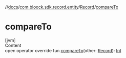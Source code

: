 //[docs](../../index.md)/[com.bloock.sdk.record.entity](../index.md)/[Record](index.md)/[compareTo](compare-to.md)



# compareTo  
[jvm]  
Content  
open operator override fun [compareTo](compare-to.md)(other: [Record](index.md)): [Int](https://kotlinlang.org/api/latest/jvm/stdlib/kotlin/-int/index.html)  



